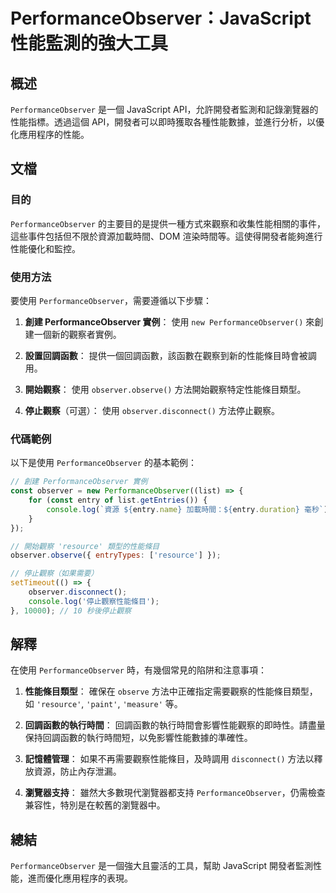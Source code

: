 <!--
Meta Description: # PerformanceObserver：JavaScript 性能監測的強大工具 ## 概述 `PerformanceObserver` 是一個 JavaScript API，允許開發者監測和記錄瀏覽器的性能指標。透過這個 API，開發者可以即時獲取各種性能數據，並進行分析，以優化應用程序的性能...
Meta Keywords: performanceobserver, observer, javascript, observe, disconnect
-->

# PerformanceObserver：JavaScript 性能監測的強大工具

## 概述
`PerformanceObserver` 是一個 JavaScript API，允許開發者監測和記錄瀏覽器的性能指標。透過這個 API，開發者可以即時獲取各種性能數據，並進行分析，以優化應用程序的性能。

## 文檔
### 目的
`PerformanceObserver` 的主要目的是提供一種方式來觀察和收集性能相關的事件，這些事件包括但不限於資源加載時間、DOM 渲染時間等。這使得開發者能夠進行性能優化和監控。

### 使用方法
要使用 `PerformanceObserver`，需要遵循以下步驟：

1. **創建 PerformanceObserver 實例**：
   使用 `new PerformanceObserver()` 來創建一個新的觀察者實例。

2. **設置回調函數**：
   提供一個回調函數，該函數在觀察到新的性能條目時會被調用。

3. **開始觀察**：
   使用 `observer.observe()` 方法開始觀察特定性能條目類型。

4. **停止觀察**（可選）：
   使用 `observer.disconnect()` 方法停止觀察。

### 代碼範例
以下是使用 `PerformanceObserver` 的基本範例：

```javascript
// 創建 PerformanceObserver 實例
const observer = new PerformanceObserver((list) => {
    for (const entry of list.getEntries()) {
        console.log(`資源 ${entry.name} 加載時間：${entry.duration} 毫秒`);
    }
});

// 開始觀察 'resource' 類型的性能條目
observer.observe({ entryTypes: ['resource'] });

// 停止觀察（如果需要）
setTimeout(() => {
    observer.disconnect();
    console.log('停止觀察性能條目');
}, 10000); // 10 秒後停止觀察
```

## 解釋
在使用 `PerformanceObserver` 時，有幾個常見的陷阱和注意事項：

1. **性能條目類型**：
   確保在 `observe` 方法中正確指定需要觀察的性能條目類型，如 `'resource'`, `'paint'`, `'measure'` 等。

2. **回調函數的執行時間**：
   回調函數的執行時間會影響性能觀察的即時性。請盡量保持回調函數的執行時間短，以免影響性能數據的準確性。

3. **記憶體管理**：
   如果不再需要觀察性能條目，及時調用 `disconnect()` 方法以釋放資源，防止內存泄漏。

4. **瀏覽器支持**：
   雖然大多數現代瀏覽器都支持 `PerformanceObserver`，仍需檢查兼容性，特別是在較舊的瀏覽器中。

## 總結
`PerformanceObserver` 是一個強大且靈活的工具，幫助 JavaScript 開發者監測性能，進而優化應用程序的表現。